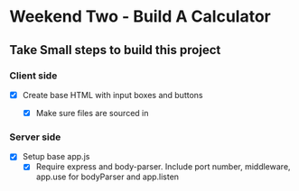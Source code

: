 # Weekend Two - Build A Calculator

## Take Small steps to build this project

### Client side
- [x] Create base HTML with input boxes and buttons
  - [x] Make sure files are sourced in



### Server side
- [x] Setup base app.js
  - [x] Require express and body-parser. Include port number, middleware, app.use for bodyParser and app.listen
